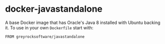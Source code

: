 docker-javastandalone
=====================

A base Docker image that has Oracle's Java 8 installed with Ubuntu backing it.  To use in your own `Dockerfile` start with:

    FROM greyrocksoftware/javastandalone
